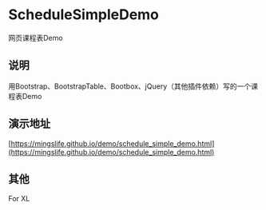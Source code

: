 # ScheduleSimpleDemo
网页课程表Demo

## 说明
用Bootstrap、BootstrapTable、Bootbox、jQuery（其他插件依赖）写的一个课程表Demo

## 演示地址
[https://mingslife.github.io/demo/schedule_simple_demo.html](https://mingslife.github.io/demo/schedule_simple_demo.html)

## 其他
For XL
